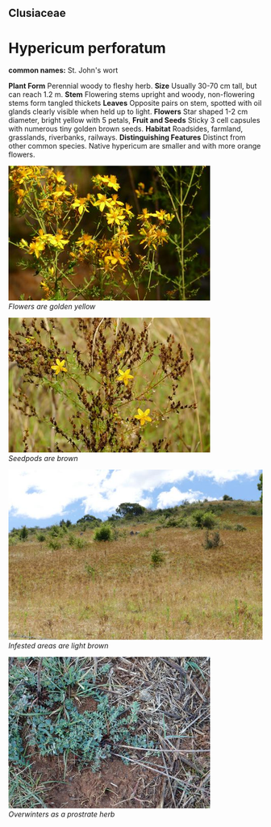 ## Clusiaceae
# Hypericum perforatum
**common names:** St. John's wort

**Plant Form** Perennial woody to fleshy herb. **Size** Usually 30-70 cm tall, but can reach 1.2 m. **Stem** Flowering stems upright and woody, non-flowering stems form tangled thickets **Leaves** Opposite pairs on stem, spotted with oil glands clearly visible when held up to light. **Flowers** Star shaped 1-2 cm diameter, bright yellow with 5 petals, **Fruit and Seeds** Sticky 3 cell capsules with numerous tiny golden brown seeds. **Habitat** Roadsides, farmland, grasslands, riverbanks, railways. **Distinguishing Features** Distinct from other common species. Native hypericum are smaller and with more orange flowers.


![Flowers are golden yellow](8579_P6880536.jpg)  
 *Flowers are golden yellow* 

![Seedpods are brown](80842_P7100614.jpg)  
 *Seedpods are brown* 

![Infested areas are light brown](67293_P7080819.jpg)  
 *Infested areas are light brown* 

![Overwinters as a prostrate herb](3210_P6103223.jpg)  
 *Overwinters as a prostrate herb* 


